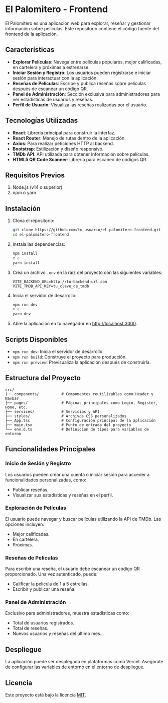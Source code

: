 # El Palomitero - Frontend

El Palomitero es una aplicación web para explorar, reseñar y gestionar información sobre películas. Este repositorio contiene el código fuente del frontend de la aplicación.

## Características

- **Explorar Películas**: Navega entre películas populares, mejor calificadas, en cartelera y próximas a estrenarse.
- **Iniciar Sesión y Registro**: Los usuarios pueden registrarse e iniciar sesión para interactuar con la aplicación.
- **Reseñas de Películas**: Escribe y publica reseñas sobre películas después de escanear un código QR.
- **Panel de Administración**: Sección exclusiva para administradores para ver estadísticas de usuarios y reseñas.
- **Perfil de Usuario**: Visualiza las reseñas realizadas por el usuario.

## Tecnologías Utilizadas

- **React**: Librería principal para construir la interfaz.
- **React Router**: Manejo de rutas dentro de la aplicación.
- **Axios**: Para realizar peticiones HTTP al backend.
- **Bootstrap**: Estilización y diseño responsivo.
- **TMDb API**: API utilizada para obtener información sobre películas.
- **HTML5 QR Code Scanner**: Librería para escaneo de códigos QR.

## Requisitos Previos

1. Node.js (v14 o superior)
2. npm o yarn

## Instalación

1. Clona el repositorio:

   ```bash
   git clone https://github.com/tu_usuario/el-palomitero-frontend.git
   cd el-palomitero-frontend
   ```

2. Instala las dependencias:

   ```bash
   npm install
   # o
   yarn install
   ```

3. Crea un archivo `.env` en la raíz del proyecto con las siguientes variables:

   ```env
   VITE_BACKEND_URL=http://tu-backend-url.com
   VITE_TMDB_API_KEY=tu_clave_de_tmdb
   ```

4. Inicia el servidor de desarrollo:

   ```bash
   npm run dev
   # o
   yarn dev
   ```

5. Abre la aplicación en tu navegador en [http://localhost:3000](http://localhost:3000).

## Scripts Disponibles

- `npm run dev`: Inicia el servidor de desarrollo.
- `npm run build`: Construye el proyecto para producción.
- `npm run preview`: Previsualiza la aplicación después de construirla.

## Estructura del Proyecto

```plaintext
src/
├── components/          # Componentes reutilizables como Header y Navbar
├── pages/               # Páginas principales como Login, Register, Home, etc.
├── services/            # Servicios y API
├── styles/              # Archivos CSS personalizados
├── App.tsx              # Configuración principal de la aplicación
├── main.tsx             # Punto de entrada del proyecto
└── env.d.ts             # Definición de tipos para variables de entorno
```

## Funcionalidades Principales

### Inicio de Sesión y Registro
Los usuarios pueden crear una cuenta o iniciar sesión para acceder a funcionalidades personalizadas, como:

- Publicar reseñas.
- Visualizar sus estadísticas y reseñas en el perfil.

### Exploración de Películas
El usuario puede navegar y buscar películas utilizando la API de TMDb. Las opciones incluyen:

- Mejor calificadas.
- En cartelera.
- Próximas.

### Reseñas de Películas
Para escribir una reseña, el usuario debe escanear un código QR proporcionado. Una vez autenticado, puede:

- Calificar la película de 1 a 5 estrellas.
- Escribir y publicar una reseña.

### Panel de Administración
Exclusivo para administradores, muestra estadísticas como:

- Total de usuarios registrados.
- Total de reseñas.
- Nuevos usuarios y reseñas del último mes.

## Despliegue
La aplicación puede ser desplegada en plataformas como Vercel. Asegúrate de configurar las variables de entorno en el entorno de despliegue.

## Licencia

Este proyecto está bajo la licencia [MIT](./LICENSE).
